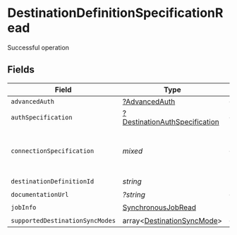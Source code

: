 # DestinationDefinitionSpecificationRead

Successful operation


## Fields

| Field                                                                                  | Type                                                                                   | Required                                                                               | Description                                                                            |
| -------------------------------------------------------------------------------------- | -------------------------------------------------------------------------------------- | -------------------------------------------------------------------------------------- | -------------------------------------------------------------------------------------- |
| `advancedAuth`                                                                         | [?AdvancedAuth](../../models/shared/AdvancedAuth.md)                                   | :heavy_minus_sign:                                                                     | N/A                                                                                    |
| `authSpecification`                                                                    | [?DestinationAuthSpecification](../../models/shared/DestinationAuthSpecification.md)   | :heavy_minus_sign:                                                                     | N/A                                                                                    |
| `connectionSpecification`                                                              | *mixed*                                                                                | :heavy_minus_sign:                                                                     | The specification for what values are required to configure the destinationDefinition. |
| `destinationDefinitionId`                                                              | *string*                                                                               | :heavy_check_mark:                                                                     | N/A                                                                                    |
| `documentationUrl`                                                                     | *?string*                                                                              | :heavy_minus_sign:                                                                     | N/A                                                                                    |
| `jobInfo`                                                                              | [SynchronousJobRead](../../models/shared/SynchronousJobRead.md)                        | :heavy_check_mark:                                                                     | N/A                                                                                    |
| `supportedDestinationSyncModes`                                                        | array<[DestinationSyncMode](../../models/shared/DestinationSyncMode.md)>               | :heavy_minus_sign:                                                                     | N/A                                                                                    |